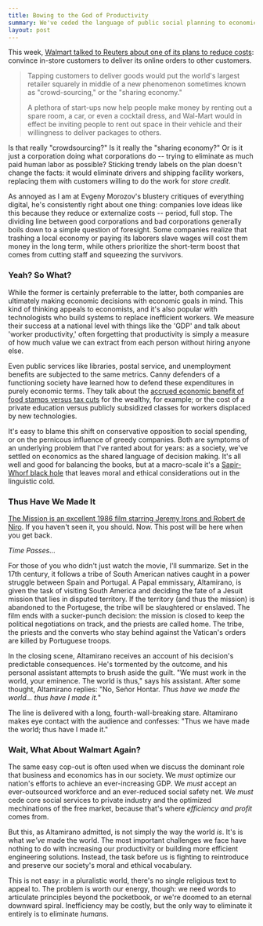 ```yaml
---
title: Bowing to the God of Productivity
summary: We've ceded the language of public social planning to economics, with predictable results. With guest appearances by Walmart, The Mission, and Evgeny Morozov.
layout: post
---
```

This week, [Walmart talked to Reuters about one of its plans to reduce costs](http://www.reuters.com/article/2013/03/28/us-retail-walmart-delivery-idUSBRE92R03820130328): convince in-store customers to deliver its online orders to other customers.

> Tapping customers to deliver goods would put the world's largest retailer squarely in middle of a new phenomenon sometimes known as "crowd-sourcing," or the "sharing economy."
> 
> A plethora of start-ups now help people make money by renting out a spare room, a car, or even a cocktail dress, and Wal-Mart would in effect be inviting people to rent out space in their vehicle and their willingness to deliver packages to others.

Is that really "crowdsourcing?" Is it really the "sharing economy?" Or is it just a corporation doing what corporations do -- trying to eliminate as much paid human labor as possible? Sticking trendy labels on the plan doesn't change the facts: it would eliminate drivers and shipping facility workers, replacing them with customers willing to do the work for *store credit*.

As annoyed as I am at Evgeny Morozov's blustery critiques of everything digital, he's consistently right about one thing: companies love ideas like this because they reduce or externalize costs -- period, full stop. The dividing line between good corporations and bad corporations generally boils down to a simple question of foresight. Some companies realize that trashing a local economy or paying its laborers slave wages will cost them money in the long term, while others prioritize the short-term boost that comes from cutting staff and squeezing the survivors.

### Yeah? So What?
While the former is certainly preferrable to the latter, both companies are ultimately making economic decisions with economic goals in mind. This kind of thinking appeals to economists, and it's also popular with technologists who build systems to replace inefficient workers. We measure their success at a national level with things like the 'GDP' and talk about 'worker productivity,' often forgetting that productivity is simply a measure of how much value we can extract from each person without hiring anyone else.

Even public services like libraries, postal service, and unemployment benefits are subjected to the same metrics. Canny defenders of a functioning society have learned how to defend these expenditures in purely economic terms. They talk about the [accrued economic benefit of food stamps versus tax cuts](http://mepconline.org/images/admin/spotedit/attach/0/Economic_Effects_of_Potential_Stimulus_Measures.pdf) for the wealthy, for example; or the cost of a private education versus publicly subsidized classes for workers displaced by new technologies.

It's easy to blame this shift on conservative opposition to social spending, or on the pernicous influence of greedy companies. Both are symptoms of an underlying problem that I've ranted about for years: as a society, we've settled on economics as the shared language of decision making. It's all well and good for balancing the books, but at a macro-scale it's a [Sapir-Whorf black hole](http://en.wikipedia.org/wiki/Linguistic_relativity) that leaves moral and ethical considerations out in the linguistic cold.

### Thus Have We Made It
[The Mission is an excellent 1986 film starring Jeremy Irons and Robert de Niro](http://www.rottentomatoes.com/m/1014027-mission/). If you haven't seen it, you should. Now. This post will be here when you get back.

*Time Passes…*

For those of you who didn't just watch the movie, I'll summarize. Set in the 17th century, it follows a tribe of South American natives caught in a power struggle between Spain and Portugal. A Papal emmissary, Altamirano, is given the task of visiting South America and deciding the fate of a Jesuit mission that lies in disputed territory. If the territory (and thus the mission) is abandoned to the Portugese, the tribe will be slaughtered or enslaved. The film ends with a sucker-punch decision: the mission is closed to keep the political negotiations on track, and the priests are called home. The tribe, the priests and the converts who stay behind against the Vatican's orders are killed by Portuguese troops.

In the closing scene, Altamirano receives an account of his decision's predictable consequences. He's tormented by the outcome, and his personal assistant attempts to brush aside the guilt. "We must work in the world, your eminence. The world is thus," says his assistant. After some thought, Altamirano replies: "No, Señor Hontar. *Thus have we made the world... thus have I made it.*"

The line is delivered with a long, fourth-wall-breaking stare. Altamirano makes eye contact with the audience and confesses: "Thus we have made the world; thus have I made it."

### Wait, What About Walmart Again?
The same easy cop-out is often used when we discuss the dominant role that business and economics has in our society. We *must* optimize our nation's efforts to achieve an ever-increasing GDP. We *must* accept an ever-outsourced workforce and an ever-reduced social safety net. We *must* cede core social services to private industry and the optimized mechinations of the free market, because that's where *efficiency and profit* comes from.

But this, as Altamirano admitted, is not simply the way the world *is*. It's is what *we've* made the world. The most important challenges we face have nothing to do with increasing our productivity or building more efficient engineering solutions. Instead, the task before us is fighting to reintroduce and preserve our society's moral and ethical vocabulary.

This is not easy: in a pluralistic world, there's no single religious text to appeal to. The problem is worth our energy, though: we need words to articulate principles beyond the pocketbook, or we're doomed to an eternal downward spiral. Inefficiency may be costly, but the only way to eliminate it entirely is to eliminate *humans*.
